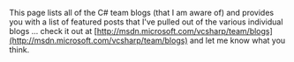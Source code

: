 This page lists all of the C# team blogs (that I am aware of) and provides you with a list of featured posts that I've pulled out of the various individual blogs ... check it out at [http://msdn.microsoft.com/vcsharp/team/blogs](http://msdn.microsoft.com/vcsharp/team/blogs) and let me know what you think.